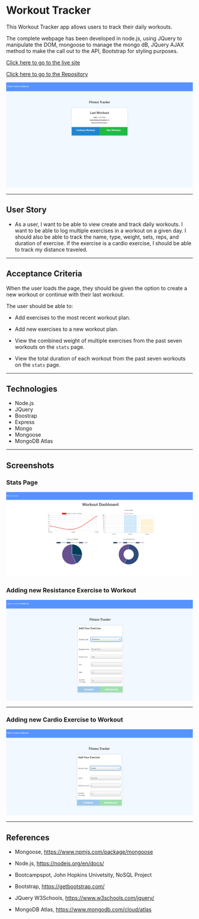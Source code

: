 # Workout Tracker 

This Workout Tracker app allows users to track their daily workouts.  

The complete webpage has been developed in node.js, using JQuery to manipulate the DOM, mongoose to manage the mongo dB, JQuery AJAX method to make the call out to the API, Bootstrap for styling purposes.

[Click here to go to the live site](https://agile-harbor-79912.herokuapp.com/)

[Click here to go to the Repository](https://github.com/chernanma/Workout-Tracker)



![picture](./public/images/mainpage.png)

---

## User Story

* As a user, I want to be able to view create and track daily workouts. I want to be able to log multiple exercises in a workout on a given day. I should also be able to track the name, type, weight, sets, reps, and duration of exercise. If the exercise is a cardio exercise, I should be able to track my distance traveled.

---

## Acceptance Criteria

When the user loads the page, they should be given the option to create a new workout or continue with their last workout.

The user should be able to:

  * Add exercises to the most recent workout plan.

  * Add new exercises to a new workout plan.

  * View the combined weight of multiple exercises from the past seven workouts on the `stats` page.

  * View the total duration of each workout from the past seven workouts on the `stats` page.
---
## Technologies

- Node.js
- JQuery
- Boostrap
- Express
- Mongo
- Mongoose
- MongoDB Atlas

---

## Screenshots

### Stats Page

![picture](./public/images/statspage.png)

### Adding new Resistance Exercise to Workout

![picture](./public/images/resistancepage.png)

---

### Adding new Cardio Exercise to Workout

![picture](./public/images/cardiopage.png)

---
## References

- Mongoose, https://www.npmjs.com/package/mongoose

- Node.js, https://nodejs.org/en/docs/

- Bootcampspot, John Hopkins Univetsity, NoSQL Project 

- Bootstrap, https://getbootstrap.com/

- JQuery W3Schools, https://www.w3schools.com/jquery/

- MongoDB Atlas, https://www.mongodb.com/cloud/atlas

